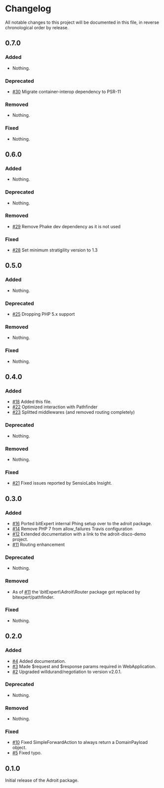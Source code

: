 # Changelog

All notable changes to this project will be documented in this file, in reverse chronological order by release.

## 0.7.0

### Added

- Nothing.

### Deprecated

- [#30](https://github.com/bitExpert/adroit/pull/30) Migrate container-interop dependency to PSR-11

### Removed

- Nothing.

### Fixed

- Nothing.

## 0.6.0

### Added

- Nothing.

### Deprecated

- Nothing.

### Removed

- [#29](https://github.com/bitExpert/adroit/pull/29) Remove Phake dev dependency as it is not used

### Fixed

- [#28](https://github.com/bitExpert/adroit/pull/28) Set minimum stratigility version to 1.3

## 0.5.0

### Added

- Nothing.

### Deprecated

- [#25](https://github.com/bitExpert/adroit/pull/25) Dropping PHP 5.x support

### Removed

- Nothing.

### Fixed

- Nothing.

## 0.4.0

### Added

- [#18](https://github.com/bitExpert/adroit/pull/18) Added this file.
- [#22](https://github.com/bitExpert/adroit/pull/22) Optimized interaction with Pathfinder
- [#23](https://github.com/bitExpert/adroit/pull/23) Splitted middlewares (and removed routing completely)

### Deprecated

- Nothing.

### Removed

- Nothing.

### Fixed

- [#21](https://github.com/bitExpert/adroit/pull/21) Fixed issues reported by SensioLabs Insight.

## 0.3.0

### Added

-  [#16](https://github.com/bitExpert/adroit/pull/16) Ported bitExpert internal Phing setup over to the adroit package. 
-  [#14](https://github.com/bitExpert/adroit/pull/14) Remove PHP 7 from allow_failures Travis configuration 
-  [#12](https://github.com/bitExpert/adroit/pull/12) Extended documentation with a link to the adroit-disco-demo project. 
-  [#11](https://github.com/bitExpert/adroit/pull/11) Routing enhancement 

### Deprecated

- Nothing.

### Removed

- As of [#11](https://github.com/bitExpert/adroit/pull/11) the \bitExpert\Adroit\Router package got replaced by bitexpert/pathfinder.

### Fixed

- Nothing.

## 0.2.0

### Added

-  [#4](https://github.com/bitExpert/adroit/pull/4) Added documentation. 
-  [#3](https://github.com/bitExpert/adroit/pull/3) Made $request and $response params required in WebApplication. 
-  [#2](https://github.com/bitExpert/adroit/pull/2) Upgraded willdurand/negotiation to version v2.0.1.

### Deprecated

- Nothing.

### Removed

- Nothing.

### Fixed

-  [#10](https://github.com/bitExpert/adroit/pull/10) Fixed SimpleForwardAction to always return a DomainPayload object. 
-  [#5](https://github.com/bitExpert/adroit/pull/5) Fixed typo. 

## 0.1.0

Initial release of the Adroit package.
